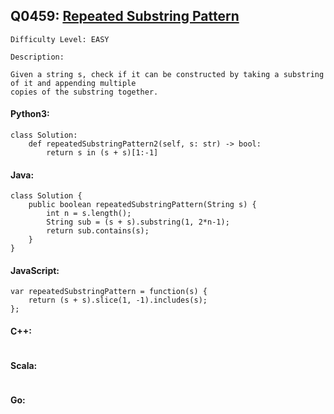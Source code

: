 ## Q0459: [Repeated Substring Pattern](https://leetcode.com/problems/repeated-substring-pattern/)

```
Difficulty Level: EASY
```

```
Description:

Given a string s, check if it can be constructed by taking a substring of it and appending multiple
copies of the substring together.
```

#### Python3:

```
class Solution:
    def repeatedSubstringPattern2(self, s: str) -> bool:
        return s in (s + s)[1:-1]
```

#### Java:

```
class Solution {
    public boolean repeatedSubstringPattern(String s) {
        int n = s.length();
        String sub = (s + s).substring(1, 2*n-1);
        return sub.contains(s);
    }
}
```

#### JavaScript:

```
var repeatedSubstringPattern = function(s) {
    return (s + s).slice(1, -1).includes(s);
};
```

#### C++:

```

```

#### Scala:

```

```

#### Go:

```

```